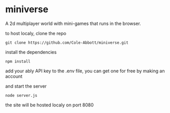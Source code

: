 # miniverse
A 2d multiplayer world with mini-games that runs in the browser.


to host localy, clone the repo
```
git clone https://github.com/Cole-Abbott/miniverse.git

```
install the dependencies
```
npm install
```

add your ably API key to the .env file, you can get one for free by making an account

and start the server
```
node server.js
```

the site will be hosted localy on port 8080
